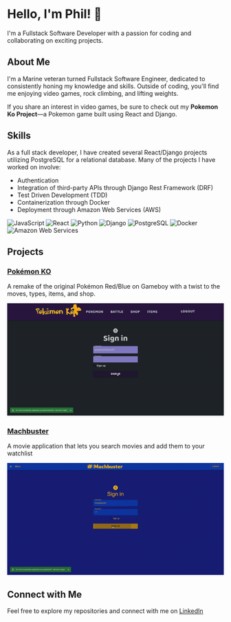 # Hello, I'm Phil! 👋

I'm a Fullstack Software Developer with a passion for coding and collaborating on exciting projects.

## About Me

I'm a Marine veteran turned Fullstack Software Engineer, dedicated to consistently honing my knowledge and skills. Outside of coding, you'll find me enjoying video games, rock climbing, and lifting weights.

If you share an interest in video games, be sure to check out my **Pokemon Ko Project**—a Pokemon game built using React and Django.

## Skills

As a full stack developer, I have created several React/Django projects utilizing PostgreSQL for a relational database. Many of the projects I have worked on involve:

- Authentication
- Integration of third-party APIs through Django Rest Framework (DRF)
- Test Driven Development (TDD)
- Containerization through Docker
- Deployment through Amazon Web Services (AWS)

 ![JavaScript](https://img.shields.io/badge/-JavaScript-000?style=flat&logo=javascript&logoColor=yellow) ![React](https://img.shields.io/badge/-React-61DAFB?style=flat&logo=react&logoColor=white) ![Python](https://img.shields.io/badge/-Python-3776AB?style=flat&logo=python&logoColor=white) ![Django](https://img.shields.io/badge/-Django-092E20?style=flat&logo=django&logoColor=white) ![PostgreSQL](https://img.shields.io/badge/-PostgreSQL-336791?style=flat&logo=postgresql&logoColor=white) ![Docker](https://img.shields.io/badge/-Docker-2496ED?style=flat&logo=docker&logoColor=white) ![Amazon Web Services](https://img.shields.io/badge/-AWS-232F3E?style=flat&logo=amazon-aws&logoColor=white)

## Projects

### [Pokémon KO](https://github.com/successPhil/PokemonKO-prod)

A remake of the original Pokémon Red/Blue on Gameboy with a twist to the moves, types, items, and shop.

![pokemon-ko](https://github.com/successPhil/demo-gifs/blob/main/pokemon-ko-demo.gif?raw=true)


### [Machbuster](https://github.com/successPhil/movietracker)
A movie application that lets you search movies and add them to your watchlist

![machbuster](https://github.com/successPhil/demo-gifs/blob/main/machbuster-demo.gif?raw=true)

## Connect with Me

Feel free to explore my repositories and connect with me on [LinkedIn](https://www.linkedin.com/in/phillip-basti/)
